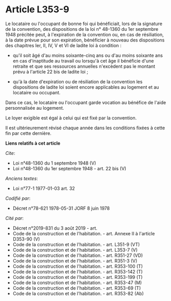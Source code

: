 # Article L353-9

Le locataire ou l'occupant de bonne foi qui bénéficiait, lors de la signature de la convention, des dispositions de la loi n°
48-1360 du 1er septembre 1948 précitée peut, à l'expiration de la convention ou, en cas de résiliation, à la date prévue pour
son expiration, bénéficier à nouveau des dispositions des chapitres Ier, II, IV, V et VI de ladite loi à condition :

- qu'il soit âgé d'au moins soixante-cinq ans ou d'au moins soixante ans en cas d'inaptitude au travail ou lorsqu'à cet âge
il bénéficie d'une retraite et que ses ressources annuelles n'excèdent pas le montant prévu à l'article 22 bis de ladite
loi ;

- qu'à la date d'expiration ou de résiliation de la convention les dispositions de ladite loi soient encore applicables au
logement et au locataire ou occupant. 

Dans ce cas, le locataire ou l'occupant garde vocation au bénéfice de l'aide personnalisée au logement. 

Le loyer exigible est égal à celui qui est fixé par la convention. 

Il est ultérieurement révisé chaque année dans les conditions fixées à cette fin par cette dernière.

**Liens relatifs à cet article**

_Cite_:

  - Loi n°48-1360 du 1 septembre 1948 (V)
  - Loi n°48-1360 du 1er septembre 1948 - art. 22 bis (V)

_Anciens textes_:

  - Loi n°77-1 1977-01-03 art. 32

_Codifié par_:

  - Décret n°78-621 1978-05-31 JORF 8 juin 1978

_Cité par_:

  - Décret n°2019-831 du 3 août 2019 - art.
  - Code de la construction et de l'habitation. - art. Annexe II à l'article D353-90 (V)
  - Code de la construction et de l'habitation. - art. L351-9 (VT)
  - Code de la construction et de l'habitation. - art. L353-7 (V)
  - Code de la construction et de l'habitation. - art. R351-27 (VD)
  - Code de la construction et de l'habitation. - art. R351-3 (V)
  - Code de la construction et de l'habitation. - art. R353-100 (T)
  - Code de la construction et de l'habitation. - art. R353-142 (T)
  - Code de la construction et de l'habitation. - art. R353-199 (T)
  - Code de la construction et de l'habitation. - art. R353-47 (M)
  - Code de la construction et de l'habitation. - art. R353-69 (T)
  - Code de la construction et de l'habitation. - art. R353-82 (Ab)
